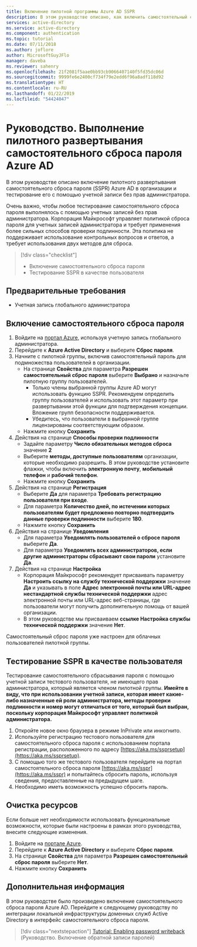 ```yaml
---
title: Включение пилотной программы Azure AD SSPR
description: В этом руководстве описано, как включить самостоятельный сброс пароля Azure AD для пилотной группы пользователей
services: active-directory
ms.service: active-directory
ms.component: authentication
ms.topic: tutorial
ms.date: 07/11/2018
ms.author: joflore
author: MicrosoftGuyJFlo
manager: daveba
ms.reviewer: sahenry
ms.openlocfilehash: 21f2081f5aae0bb93cb9066407140f5fd35dc06d
ms.sourcegitcommit: 9999fe6e2400cf734f79e2edd6f96a8adf118d92
ms.translationtype: HT
ms.contentlocale: ru-RU
ms.lasthandoff: 01/22/2019
ms.locfileid: "54424047"
---
```

# <a name="tutorial-complete-an-azure-ad-self-service-password-reset-pilot-roll-out"></a>Руководство. Выполнение пилотного развертывания самостоятельного сброса пароля Azure AD

В этом руководстве описано включение пилотного развертывания самостоятельного сброса пароля (SSPR) Azure AD в организации и тестирование его с помощью учетной записи без прав администратора.

Очень важно, чтобы любое тестирование самостоятельного сброса пароля выполнялось с помощью учетных записей без прав администратора. Корпорация Майкрософт управляет политикой сброса пароля для учетных записей администратора и требует применения более сильных способов проверки подлинности. Эта политика не поддерживает использование контрольных вопросов и ответов, а требует использования двух методов для сброса.

> [!div class="checklist"]
> * Включение самостоятельного сброса пароля
> * Тестирование SSPR в качестве пользователя

## <a name="prerequisites"></a>Предварительные требования

* Учетная запись глобального администратора

## <a name="enable-self-service-password-reset"></a>Включение самостоятельного сброса пароля

1. Войдите на [портал Azure](https://portal.azure.com), используя учетную запись глобального администратора.
1. Перейдите к **Azure Active Directory** и выберите **Сброс пароля**.
1. Начните с пилотной группы, включив самостоятельный пароль для подмножества пользователей в организации.
   * На странице **Свойства** для параметра **Разрешен самостоятельный сброс пароля** выберите **Выбрано** и назначьте пилотную группу пользователей.
      * Только члены выбранной группы Azure AD могут использовать функцию SSPR. Рекомендуем определить группу пользователей и использовать этот параметр при развертывании этой функции для подтверждения концепции. Вложение групп безопасности поддерживается.
      * Убедитесь, что пользователи в выбранной группе лицензированы соответствующим образом.
   * Нажмите кнопку **Сохранить**
1. Действия на странице **Способы проверки подлинности**
   * Задайте параметру **Число обязательных методов сброса** значение **2**
   * Выберите **методы, доступные пользователям**  организации, которые необходимо разрешить. В этом руководстве установите флажки, чтобы включить **электронную почту**, **мобильный телефон** и **рабочий телефон**.
   * Нажмите кнопку **Сохранить**
1. Действия на странице **Регистрация**
   * Выберите **Да** для параметра **Требовать регистрацию пользователя при входе**.
   * Для параметра **Количество дней, по истечении которых пользователям будет предложено повторно подтвердить данные проверки подлинности** выберите **180**.
   * Нажмите кнопку **Сохранить**
1. Действия на странице **Уведомления**
   * Для параметра **Уведомлять пользователей о сбросе пароля** выберите **Да**.
   * Для параметра **Уведомлять всех администраторов, если другие администраторы сбрасывают свои пароли** установите **Да**.
1. Действия на странице **Настройка**
   * Корпорация Майкрософт рекомендует присваивать параметру **Настроить ссылку на службу технической поддержки** значение **Да** и указывать в поле **Адрес электронной почты или URL-адрес нестандартной службы технической поддержки** адрес электронной почты или URL-адрес веб-страницы, где пользователи могут получить дополнительную помощь от вашей организации.
   * В этом руководстве мы присваиваем **ссылке Настройка службы технической поддержки** значение **Нет**.

Самостоятельный сброс пароля уже настроен для облачных пользователей пилотной группы.

## <a name="test-sspr-as-a-user"></a>Тестирование SSPR в качестве пользователя

Тестирование самостоятельного сбрасывания пароля с помощью учетной записи тестового пользователя, не имеющего прав администратора, который является членом пилотной группы. **Имейте в виду, что при использовании учетной записи, которая имеет какие-либо назначенные ей роли администратора, методы проверки подлинности и номер могут отличаться от того, который был выбран, поскольку корпорация Майкрософт управляет политикой администратора.**

1. Откройте новое окно браузера в режиме InPrivate или инкогнито.
1. Используйте регистрацию тестового пользователя для самостоятельного сброса пароля с использованием портала регистрации, расположенного по адресу [https://aka.ms/ssprsetup](https://aka.ms/ssprsetup).
1. С помощью того же тестового пользователя перейдите на портал самостоятельного сброса пароля [https://aka.ms/sspr](https://aka.ms/sspr) и попытайтесь сбросить пароль, используя сведения, предоставленные на предыдущем шаге.
1. Необходимо иметь возможность успешно сбросить пароль.

## <a name="clean-up-resources"></a>Очистка ресурсов

Если больше нет необходимости использовать функциональные возможности, которые были настроены в рамках этого руководства, внесите следующие изменения.

1. Войдите на [портале Azure](https://portal.azure.com).
1. Перейдите к **Azure Active Directory** и выберите **Сброс пароля**.
1. На странице **Свойства** для параметра **Разрешен самостоятельный сброс пароля** выберите **Нет**.
1. Нажмите кнопку **Сохранить**

## <a name="next-steps"></a>Дополнительная информация

В этом руководстве было произведено включение самостоятельного сброса пароля Azure AD. Перейдите к следующему руководству по интеграции локальной инфраструктуры доменных служб Active Directory в интерфейс самостоятельного сброса пароля.

> [!div class="nextstepaction"]
> [Tutorial: Enabling password writeback](tutorial-enable-writeback.md) (Руководство. Включение обратной записи паролей)
